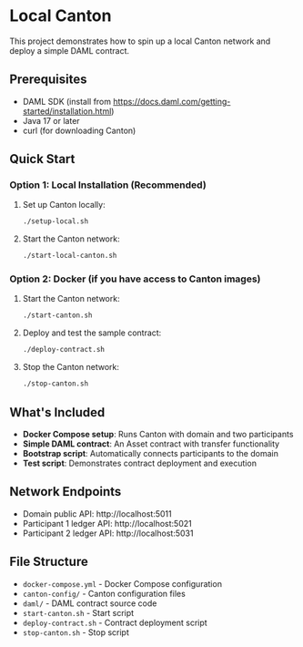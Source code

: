 # Local Canton

This project demonstrates how to spin up a local Canton network and deploy a simple DAML contract.

## Prerequisites

- DAML SDK (install from https://docs.daml.com/getting-started/installation.html)
- Java 17 or later
- curl (for downloading Canton)

## Quick Start

### Option 1: Local Installation (Recommended)

1. Set up Canton locally:
   ```bash
   ./setup-local.sh
   ```

2. Start the Canton network:
   ```bash
   ./start-local-canton.sh
   ```

### Option 2: Docker (if you have access to Canton images)

1. Start the Canton network:
   ```bash
   ./start-canton.sh
   ```

2. Deploy and test the sample contract:
   ```bash
   ./deploy-contract.sh
   ```

3. Stop the Canton network:
   ```bash
   ./stop-canton.sh
   ```

## What's Included

- **Docker Compose setup**: Runs Canton with domain and two participants
- **Simple DAML contract**: An Asset contract with transfer functionality
- **Bootstrap script**: Automatically connects participants to the domain
- **Test script**: Demonstrates contract deployment and execution

## Network Endpoints

- Domain public API: http://localhost:5011
- Participant 1 ledger API: http://localhost:5021
- Participant 2 ledger API: http://localhost:5031

## File Structure

- `docker-compose.yml` - Docker Compose configuration
- `canton-config/` - Canton configuration files
- `daml/` - DAML contract source code
- `start-canton.sh` - Start script
- `deploy-contract.sh` - Contract deployment script
- `stop-canton.sh` - Stop script

